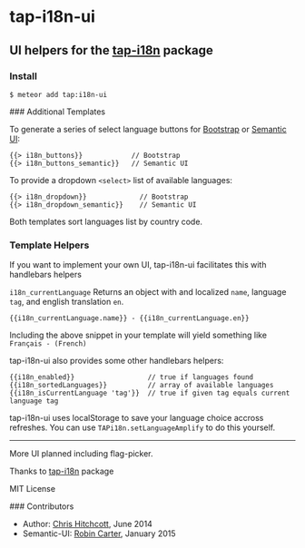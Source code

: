 # tap-i18n-ui

## UI helpers for the [tap-i18n](https://github.com/TAPevents/tap-i18n) package

### Install

    $ meteor add tap:i18n-ui

### Additional Templates

To generate a series of select language buttons for [Bootstrap](http://getbootstrap.com/) or [Semantic UI](http://semantic-ui.com/):

    {{> i18n_buttons}}            // Bootstrap
    {{> i18n_buttons_semantic}}   // Semantic UI

To provide a dropdown `<select>` list of available languages:

    {{> i18n_dropdown}}             // Bootstrap
    {{> i18n_dropdown_semantic}}    // Semantic UI


Both templates sort languages list by country code.

### Template Helpers

If you want to implement your own UI, tap-i18n-ui facilitates this with handlebars helpers

`i18n_currentLanguage` Returns an object with and localized `name`, language `tag`, and english translation `en`.

    {{i18n_currentLanguage.name}} - {{i18n_currentLanguage.en}}

Including the above snippet in your template will yield something like `Français - (French)`

tap-i18n-ui also provides some other handlebars helpers:

    {{i18n_enabled}}                  // true if languages found
    {{i18n_sortedLanguages}}          // array of available languages
    {{i18n_isCurrentLanguage 'tag'}}  // true if given tag equals current language tag

tap-i18n-ui uses localStorage to save your language choice accross refreshes. You can use `TAPi18n.setLanguageAmplify` to do this yourself.

---

More UI planned including flag-picker.

Thanks to [tap-i18n](https://github.com/TAPevents/tap-i18n) package

MIT License

### Contributors

* Author: [Chris Hitchcott](http://github.com/hitchcott), June 2014
* Semantic-UI: [Robin Carter](https://github.com/rcarter), January 2015
